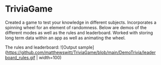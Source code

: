 # TriviaGame

Created a game to test your knowledge in different subjects. Incorporates a spinning wheel for an element of randomness. Below are demos of the different modes as well as the rules and leaderboard. Worked with storing long term data within an app as well as animating the wheel.

The rules and leaderboard:
![Output sample](https://github.com/matthewswitt/TriviaGame/blob/main/DemoTrivia/leaderboard_rules.gif | width=100)


